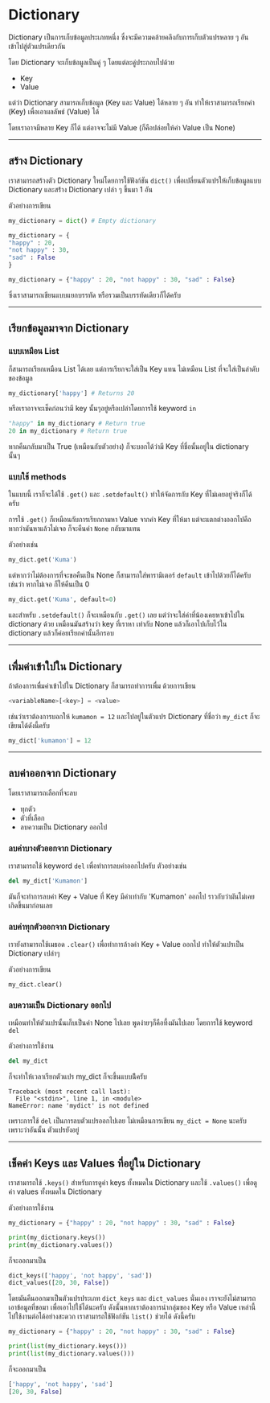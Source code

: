 # Dictionary

Dictionary เป็นการเก็บข้อมูลประเภทหนึ่ง ซึ่งจะมีความคล้ายคลึงกับการเก็บตัวแปรหลาย ๆ อันเข้าไปสู่ตัวแปรเดียวกัน

โดย Dictionary จะเก็บข้อมูลเป็นคู่ ๆ โดยแต่ละคู่ประกอบไปด้วย

- Key
- Value

แต่ว่า Dictionary สามารถเก็บข้อมูล (Key และ Value) ได้หลาย ๆ อัน ทำให้เราสามารถเรียกค่า (Key) เพื่อเอาผลลัพธ์ (Value) ได้

โดยเราอาจมีหลาย Key ก็ได้ แต่อาจจะไม่มี Value (ก็คือปล่อยให้ค่า Value เป็น None)

---

## สร้าง Dictionary

เราสามารถสร้างตัว Dictionary ใหม่โดยการใช้ฟังก์ชัน `dict()` เพื่อเปลี่ยนตัวแปรให้เก็บข้อมูลแบบ Dictionary และสร้่าง Dictionary เปล่า ๆ ขึ้นมา 1 อัน

ตัวอย่างการเขียน

```python
my_dictionary = dict() # Empty dictionary
```
```python
my_dictionary = {
"happy" : 20,
"not happy" : 30,
"sad" : False
}
```
```python
my_dictionary = {"happy" : 20, "not happy" : 30, "sad" : False}
```

ซึ่งเราสามารถเขียนแบบแยกบรรทัด หรือรวมเป็นบรรทัดเดียวก็ได้ครับ

---

## เรียกข้อมูลมาจาก Dictionary

### แบบเหมือน List

ก็สามารถเรียกเหมือน List ได้เลย แต่การเรียกจะใส่เป็น Key แทน ไม่เหมือน List ที่จะใส่เป็นลำดับของข้อมูล

```python
my_dictionary['happy'] # Returns 20
```

หรือเราอาจจะเช็คก่อนว่ามี key นั้นๆอยู่หรือเปล่าโดยการใช้ keyword `in`

```python
"happy" in my_dictionary # Return true
20 in my_dictionary # Return true
```

หากคืนกลับมาเป็น True (เหมือนกับตัวอย่าง) ก็จะบอกได้ว่ามี Key ที่ชื่อนั้นอยู่ใน dictionary นั้นๆ

### แบบใช้ methods

ในแบบนี้ เราก็จะได้ใช้ `.get()` และ `.setdefault()` ทำให้จัดการกับ Key ที่ไม่เคยอยู่จริงก็ได้ครับ

การใช้ `.get()` ก็เหมือนกับการเรียกถามหา Value จากค่า Key ที่ให้มา แต่จะแตกต่างออกไปคือ หากว่ามันหาแล้วไม่เจอ ก็จะคืนค่า `None` กลับมาแทน

ตัวอย่างเช่น

```python
my_dict.get('Kuma')
```

แต่หากว่าไม่ต้องการที่จะขอคืนเป็น None ก็สามารถใส่พารามิเตอร์ `default` เข้าไปด้วยก็ได้ครับ เช่นว่า หากไม่เจอ ก็ให้คืนเป็น 0

```python
my_dict.get('Kuma', default=0)
```

และสำหรับ `.setdefault()` ก็จะเหมือนกับ `.get()` เลย แต่ว่าจะใส่ค่าที่น้องเคยหาเข้าไปใน dictionary ด้วย เหมือนมันสร้างว่า key ที่เราหา เท่ากับ None แล้วก็เอาไปเก็บไว้ใน dictionary แล้วก็ค่อยเรียกค่านั้นอีกรอบ

---

## เพื่มค่าเข้าใปใน Dictionary

ถ้าต้องการเพื่มค่าเข้าไปใน Dictionary ก็สามารถทำการเพื่ม ด้วยการเขียน

```python
<variableName>[<key>] = <value>
```

เช่นว่าเราต้องการบอกให้ `kumamon = 12` และไปอยู่ในตัวแปร Dictionary ที่ชื่อว่า `my_dict` ก็จะเขียนได้ดังนี้ครับ

```python
my_dict['kumamon'] = 12
```

---

## ลบค่าออกจาก Dictionary

โดยเราสามารถเลือกที่จะลบ

- ทุกตัว
- ตัวที่เลือก
- ลบความเป็น Dictionary ออกไป

### ลบค่าบางตัวออกจาก Dictionary

เราสามารถใช้ keyword `del` เพื่อทำการลบค่าออกไปครับ ตัวอย่างเช่น

```python
del my_dict['Kumamon']
```

มันก็จะทำการลบค่า Key + Value ที่ Key มีค่าเท่ากับ 'Kumamon' ออกไป ราวกับว่ามันไม่เคยเกิดขึ้นมาก่อนเลย

### ลบค่าทุกตัวออกจาก Dictionary

เรายังสามารถใช้เมธอด `.clear()` เพื่อทำการล้างค่า Key + Value ออกไป ทำให้ตัวแปรเป็น Dictionary เปล่าๆ

ตัวอย่างการเขียน

```python
my_dict.clear()
```

### ลบความเป็น Dictionary ออกไป

เหมือนทำให้ตัวแปรนั้นเก็บเป็นค่า None ไปเลย พูดง่ายๆก็คือที้งมันไปเลย โดยการใช้ keyword `del`

ตัวอย่างการใช้งาน

```python
del my_dict
```

ก็จะทำให้เวลาเรียกตัวแปร my_dict ก็จะขึ้นแบบน้ีครับ

```shell
Traceback (most recent call last):
  File "<stdin>", line 1, in <module>
NameError: name 'mydict' is not defined
```

เพราะการใช้ `del` เป็นการลบตัวแปรออกไปเลย ไม่เหมือนการเขียน `my_dict = None` นะครับ เพราะว่าอันนั้น ตัวแปรยังอยู่

---

## เช็คค่า Keys และ Values ที่อยู่ใน Dictionary

เราสามารถใช้ `.keys()` สำหรับการดูค่า keys ทั้งหมดใน Dictionary และใช้ `.values()` เพื่อดูค่า values ทั้งหมดใน Dictionary

ตัวอย่างการใช้งาน

```python
my_dictionary = {"happy" : 20, "not happy" : 30, "sad" : False}

print(my_dictionary.keys())
print(my_dictionary.values())
```

ก็จะออกมาเป็น

```python
dict_keys(['happy', 'not happy', 'sad'])
dict_values([20, 30, False])
```

โดยมันคืนออกมาเป็นตัวแปรประเภท `dict_keys` และ `dict_values` นั่นเอง เราจะยังไม่สามารถเอาข้อมูลที่ขอมา เพื่อเอาไปใช้ได้นะครับ ดังนั้นหากเราต้องการนำกลุ่มของ Key หรือ Value เหล่านี้ไปใช้งานต่อได้อย่างสะดวก เราสามารถใช้ฟังก์ชัน `list()` ช่วยได้ ดังนี้ครับ

```python
my_dictionary = {"happy" : 20, "not happy" : 30, "sad" : False}

print(list(my_dictionary.keys()))
print(list(my_dictionary.values()))
```

ก็จะออกมาเป็น

```python
['happy', 'not happy', 'sad']
[20, 30, False]
```
